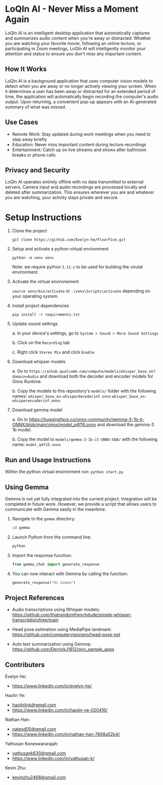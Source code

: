 # LoQIn AI - Never Miss a Moment Again
LoQIn AI is an intelligent desktop application that automatically captures and summarizes audio content when you're away or distracted. Whether you are watching your favorite movie, following an online lecture, or participating in Zoom meetings, LoQIn AI will intelligently monitor your attention and status to ensure you don't miss any important content.

## How It Works
LoQIn AI is a background application that uses computer vision models to detect when you are away or no longer actively viewing your screen. When it determines a user has been away or distracted for an extended period of time, the application will automatically begin recording the computer's audio output. Upon returning, a convenient pop-up appears with an AI-generated summary of what was missed.

## Use Cases
- Remote Work: Stay updated during work meetings when you need to step away briefly
- Education: Never miss important content during lecture recordings
- Entertainment: Catch up on live streams and shows after bathroom breaks or phone calls

## Privacy and Security
LoQIn AI operates entirely offline with no data transmitted to external servers. Camera
input and audio recordings are processed locally and deleted after summarization. This
ensures wherever you are and whatever you are watching, your activity stays private and secure.


# Setup Instructions
1. Clone the project

    `git clone https://github.com/Evelyn-he/FloorFive.git`

2. Setup and activate a python virtual environment

    `python -m venv venv`

    Note: we require python `3.11.x` to be used for building the virutal environment.


3. Activate the virtual environement

    `source venv/bin/activate` or `.\venv\Scripts\activate` depending on your operating system.

4. Install project dependencies

    `pip install -r requirements.txt`

5. Update sound settings

   a. In your device's settings, go to `System > Sound > More Sound Settings`

   b. Click on the `Recording` tab

   c. Right click `Stereo Mix` and click `Enable`

6. Download whipser models

   a. Go to `https://aihub.qualcomm.com/compute/models/whisper_base_en?domain=Audio` and download both the decoder and encoder models for Onnx Runtime.

   b. Copy the models to this repository's `models/` folder with the following names:
           `whisper_base_en-whisperdecoderinf.onnx`
           `whisper_base_en-whisperencoderinf.onnx`

7. Download gemma model

    a. Go to https://huggingface.co/onnx-community/gemma-3-1b-it-ONNX/blob/main/onnx/model_q4f16.onnx and download the gemma-3 1b model.

    b. Copy the model to `models/gemma-3-1b-it-ONNX-GQA/` with the following name: `model_q4f15.onnx`

## Run and Usage Instructions

Within the python virtual environment run: `python start.py`

## Using Gemma
Gemma is not yet fully integrated into the current project. Integration will be completed in future work. However, we provide a script that allows users to communicate with Gemma easily in the meantime.
1. Navigate to the `gemma` directory:
   ```bash
   cd gemma
   ```

2. Launch Python from the command line:
   ```bash
   python
   ```

3. Import the response function:
   ```python
   from gemma_chat import generate_response
   ```

4. You can now interact with Gemma by calling the function:
   ```python
   generate_response("Hi Gemma")
   ```


## Project References
- Audio transcriptions using Whisper models: https://github.com/thatrandomfrenchdude/simple-whisper-transcription/tree/main

- Head pose estimation using MediaPipe landmark:
https://github.com/computervisionpro/head-pose-est

- Auto text summarization using Gemma:
https://github.com/DerrickJ1612/qnn_sample_apps

## Contributers

Evelyn He: 
- https://www.linkedin.com/in/evelyn-he/

Haolin Ye:
- haolinlink@gmail.com
- https://www.linkedin.com/in/haolin-ye-020416/

Nathan Han:
- natesd05@gmail.com
- https://www.linkedin.com/in/nathan-han-7808a52b4/

Yathusan Koneswararajah:
- yathusank630@gmail.com
- https://www.linkedin.com/in/yathusan-k/

Kevin Zhu:
- kevinzhu2468@gmail.com

